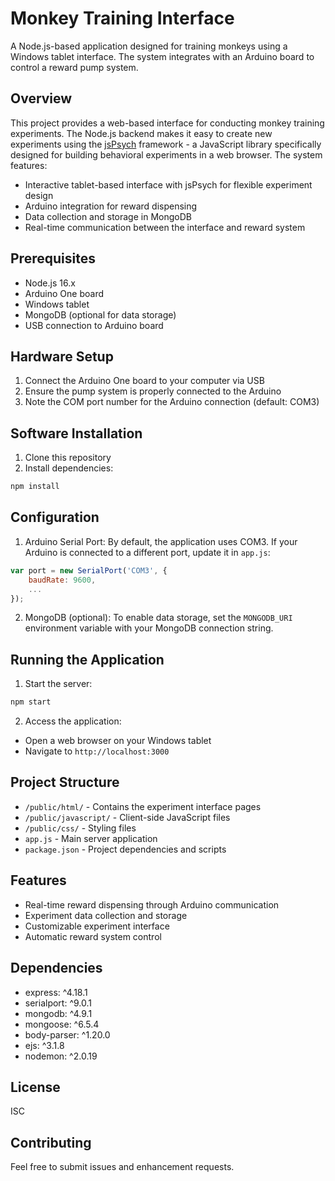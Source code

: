# Monkey Training Interface

A Node.js-based application designed for training monkeys using a Windows tablet interface. The system integrates with an Arduino board to control a reward pump system.

## Overview

This project provides a web-based interface for conducting monkey training experiments. The Node.js backend makes it easy to create new experiments using the [jsPsych](https://www.jspsych.org/latest/) framework - a JavaScript library specifically designed for building behavioral experiments in a web browser. The system features:
- Interactive tablet-based interface with jsPsych for flexible experiment design
- Arduino integration for reward dispensing
- Data collection and storage in MongoDB
- Real-time communication between the interface and reward system

## Prerequisites

- Node.js 16.x
- Arduino One board
- Windows tablet
- MongoDB (optional for data storage)
- USB connection to Arduino board

## Hardware Setup

1. Connect the Arduino One board to your computer via USB
2. Ensure the pump system is properly connected to the Arduino
3. Note the COM port number for the Arduino connection (default: COM3)

## Software Installation

1. Clone this repository
2. Install dependencies:
```bash
npm install
```

## Configuration

1. Arduino Serial Port: By default, the application uses COM3. If your Arduino is connected to a different port, update it in `app.js`:
```javascript
var port = new SerialPort('COM3', {
    baudRate: 9600,
    ...
});
```

2. MongoDB (optional): To enable data storage, set the `MONGODB_URI` environment variable with your MongoDB connection string.

## Running the Application

1. Start the server:
```bash
npm start
```

2. Access the application:
- Open a web browser on your Windows tablet
- Navigate to `http://localhost:3000`

## Project Structure

- `/public/html/` - Contains the experiment interface pages
- `/public/javascript/` - Client-side JavaScript files
- `/public/css/` - Styling files
- `app.js` - Main server application
- `package.json` - Project dependencies and scripts

## Features

- Real-time reward dispensing through Arduino communication
- Experiment data collection and storage
- Customizable experiment interface
- Automatic reward system control

## Dependencies

- express: ^4.18.1
- serialport: ^9.0.1
- mongodb: ^4.9.1
- mongoose: ^6.5.4
- body-parser: ^1.20.0
- ejs: ^3.1.8
- nodemon: ^2.0.19

## License

ISC

## Contributing

Feel free to submit issues and enhancement requests. 